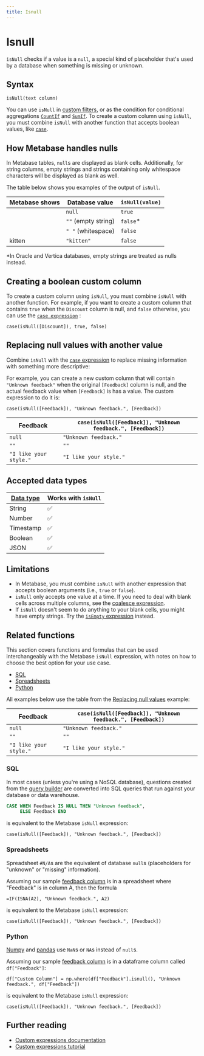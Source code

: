 ```yaml
---
title: Isnull
---
```


# Isnull

`isNull` checks if a value is a `null`, a special kind of placeholder that's used by a database when something is missing or unknown.

## Syntax

```
isNull(text column)
```

You can use `isNull` in [custom filters](../expressions.md#filter-expressions-and-conditionals), or as the condition for conditional aggregations [`CountIf`](../expressions/countif.md) and [`SumIf`](../expressions/sumif.md). To create a custom column using `isNull`, you must combine `isNull` with another function that accepts boolean values, like [`case`](./case.md).

## How Metabase handles nulls

In Metabase tables, `null`s are displayed as blank cells. Additionally, for string columns, empty strings and strings containing only whitespace characters will be displayed as blank as well.

The table below shows you examples of the output of `isNull`.

| Metabase shows | Database value      | `isNull(value)` |
| -------------- | ------------------- | --------------- |
|                | `null`              | `true`          |
|                | `""` (empty string) | `false`\*       |
|                | `" "` (whitespace)  | `false`         |
| kitten         | `"kitten"`          | `false`         |

\*In Oracle and Vertica databases, empty strings are treated as nulls instead.

## Creating a boolean custom column

To create a custom column using `isNull`, you must combine `isNull` with another function.
For example, if you want to create a custom column that contains `true` when the `Discount` column is null, and `false` otherwise, you can use the [`case expression`](./case.md) :

```
case(isNull([Discount]), true, false)
```

## Replacing null values with another value

Combine `isNull` with the [`case` expression](./case.md) to replace missing information with something more descriptive:

For example, you can create a new custom column that will contain `"Unknown feedback"` when the original `[Feedback]` column is null, and the actual feedback value when `[Feedback]` is has a value. The custom expression to do it is:

```
case(isNull([Feedback]), "Unknown feedback.", [Feedback])
```

| Feedback               | `case(isNull([Feedback]), "Unknown feedback.", [Feedback])` |
| ---------------------- | ----------------------------------------------------------- |
| `null`                 | `"Unknown feedback."`                                       |
| `""`                   | `""`                                                        |
| `"I like your style."` | `"I like your style."`                                      |

## Accepted data types

| [Data type][data-types] | Works with `isNull` |
| ----------------------- | ------------------- |
| String                  | ✅                  |
| Number                  | ✅                  |
| Timestamp               | ✅                  |
| Boolean                 | ✅                  |
| JSON                    | ✅                  |

## Limitations

- In Metabase, you must combine `isNull` with another expression that accepts boolean arguments (i.e., `true` or `false`).
- `isNull` only accepts one value at a time. If you need to deal with blank cells across multiple columns, see the [coalesce expression](./coalesce.md).
- If `isNull` doesn't seem to do anything to your blank cells, you might have empty strings. Try the [`isEmpty` expression](./isempty.md) instead.

## Related functions

This section covers functions and formulas that can be used interchangeably with the Metabase `isNull` expression, with notes on how to choose the best option for your use case.

- [SQL](#sql)
- [Spreadsheets](#spreadsheets)
- [Python](#python)

All examples below use the table from the [Replacing null values](#replacing-null-values-with-another-value) example:

| Feedback               | `case(isNull([Feedback]), "Unknown feedback.", [Feedback])` |
| ---------------------- | ----------------------------------------------------------- |
| `null`                 | `"Unknown feedback."`                                       |
| `""`                   | `""`                                                        |
| `"I like your style."` | `"I like your style."`                                      |

### SQL

In most cases (unless you're using a NoSQL database), questions created from the [query builder][notebook-editor-def] are converted into SQL queries that run against your database or data warehouse.

```sql
CASE WHEN Feedback IS NULL THEN "Unknown feedback",
     ELSE Feedback END
```

is equivalent to the Metabase `isNull` expression:

```
case(isNull([Feedback]), "Unknown feedback.", [Feedback])
```

### Spreadsheets

Spreadsheet `#N/A`s are the equivalent of database `null`s (placeholders for "unknown" or "missing" information).

Assuming our sample [feedback column](#replacing-null-values-with-another-value) is in a spreadsheet where "Feedback" is in column A, then the formula

```
=IF(ISNA(A2), "Unknown feedback.", A2)
```

is equivalent to the Metabase `isNull` expression:

```
case(isNull([Feedback]), "Unknown feedback.", [Feedback])
```

### Python

[Numpy][numpy] and [pandas][pandas] use `NaN`s or `NA`s instead of `null`s.

Assuming our sample [feedback column](#replacing-null-values-with-another-value) is in a dataframe column called `df["Feedback"]`:

```
df["Custom Column"] = np.where(df["Feedback"].isnull(), "Unknown feedback.", df["Feedback"])
```

is equivalent to the Metabase `isNull` expression:

```
case(isNull([Feedback]), "Unknown feedback.", [Feedback])
```

## Further reading

- [Custom expressions documentation][custom-expressions-doc]
- [Custom expressions tutorial][custom-expressions-learn]

[custom-expressions-doc]: ../expressions.md
[custom-expressions-learn]: https://www.metabase.com/learn/metabase-basics/querying-and-dashboards/questions/custom-expressions
[data-types]: https://www.metabase.com/learn/grow-your-data-skills/data-fundamentals/data-types-overview#examples-of-data-types
[notebook-editor-def]: https://www.metabase.com/glossary/query_builder
[numpy]: https://numpy.org/doc/
[pandas]: https://pandas.pydata.org/pandas-docs/stable/
